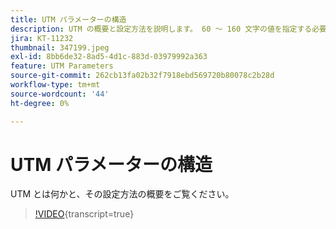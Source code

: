 ```yaml
---
title: UTM パラメーターの構造
description: UTM の概要と設定方法を説明します。 60 ～ 160 文字の値を指定する必要があります。
jira: KT-11232
thumbnail: 347199.jpeg
exl-id: 8bb6de32-8ad5-4d1c-883d-03979992a363
feature: UTM Parameters
source-git-commit: 262cb13fa02b32f7918ebd569720b80078c2b28d
workflow-type: tm+mt
source-wordcount: '44'
ht-degree: 0%

---
```


# UTM パラメーターの構造

UTM とは何かと、その設定方法の概要をご覧ください。

>[!VIDEO](https://video.tv.adobe.com/v/347199/?learn=on){transcript=true}

